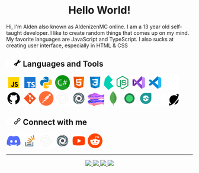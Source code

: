 <h1 align=center>Hello World!</h1>
Hi, I'm Alden also known as AldenizenMC online. I am a 13 year old self-taught developer. I like to create random things that comes up on my mind. My favorite languages are JavaScript and TypeScript. I also sucks at creating user interface, especially in HTML & CSS


## <img src="./icons/wrench_darkmode.png#gh-dark-mode-only" height=20px><img src="./icons/wrench_lightmode.png#gh-light-mode-only" height=20px> Languages and Tools

<a href="https://www.javascript.com/"><img height=40px src="./icons/javascript.png" alt="Javascript"></a>
<a href="https://www.typescriptlang.org/"><img height=40px src="./icons/typescript.png" alt="Typescript"></a>
<a href="https://www.python.org/"><img height=40px src="./icons/python.png"></a>
<a href="/"><img height=40px src="./icons/csharp.png"></a>
<a href="/"><img height=40px src="./icons/html.png"></a>
<a href="/"><img height=40px src="./icons/css.png"></a>
<a href="https://bulma.io/"><img height=40px src="./icons/bulma.png"></a>
<a href="https://nodejs.org/"><img height=40px src="./icons/nodejs.png" alt="NodeJS"></a>
<a href="https://visualstudio.com"><img height=40px src="./icons/visualstudio.png" alt="Visual Studio"></a>
<a href="https://code.visualstudio.com"><img height=40px src="./icons/vscode.png" alt="Visual Studio Code"></a>
<a href="https://github.com/#gh-dark-mode-only"><img height=40px src="./icons/github_darkmode.png" alt="GitHub"></a>
<a href="https://github.com/#gh-light-mode-only"><img height=40px src="./icons/github_lightmode.png" alt="GitHub"></a>
<a href="https://git-scm.com/"><img height=40px src="./icons/git.png"></a>
<a href="https://www.postman.com/"><img height=40px src="./icons/postman.png"></a>
<a href="https://replit.com/#gh-dark-mode-only"><img height=40px src="./icons/replit_darkmode.png"></a>
<a href="https://replit.com/#gh-light-mode-only"><img height=40px src="./icons/replit_lightmode.png"></a>
<a href="https://glitch.com/"><img height=35px src="./icons/glitch.png"></a>
<a href="https://www.mongodb.com/"><img height=40px src="./icons/mongodb.png"></a>
<a href="https://uptimerobot.com/"><img height=40px src="./icons/uptimerobot.png"></a>
<a href="https://app.freshping.io/"><img height=40px src="./icons/freshping.png"></a>
<a href="https://instatus.com/#gh-dark-mode-only"><img height=32.5px src="./icons/instatus_darkmode.png"></a>
<a href="https://instatus.com/#gh-light-mode-only"><img height=32.5px src="./icons/instatus_lightmode.png"></a>


## <img src="./icons/link_darkmode.png#gh-dark-mode-only" height=20px><img src="./icons/link_lightmode.png#gh-light-mode-only" height=20px> Connect with me

<a href="https://discord.gg/9h8QHAj2a5"><img height=40px src="./icons/discord.png"></a>
<a href="https://stackoverflow.com/users/14883530/aldenizenmc"><img height=40px src="./icons/stackoverflow.png"></a>
<a href="https://replit.com/@AldenizenMC#gh-dark-mode-only"><img height=40px src="./icons/replit_darkmode.png"></a>
<a href="https://replit.com/@AldenizenMC#gh-light-mode-only"><img height=40px src="./icons/replit_lightmode.png"></a>
<a href="https://www.youtube.com/channel/UCN5KNscEIcEATms4e1P5vzw"><img height=40px src="./icons/youtube.png"></a>
<a href="https://www.reddit.com/user/aldenizen09"><img height=40px src="./icons/reddit.png"></a>
___
<div align=center>
    <!-- Dark Mode -->
    <a href="https://github.com/anuraghazra/github-readme-stats#gh-dark-mode-only">
        <img src="http://github-readme-stats-aldenizenmc.vercel.app/api?username=aldenizenmc&hide_title=true&text_color=ffffff&bg_color=161b22&hide_border=true&show_icons=true&include_all_commits=true&text_bold=false&disable_animations=true&hide_rank=false&card_width=350&cache_seconds=7200">
    </a>
    <a href="https://github.com/anuraghazra/github-readme-stats#gh-dark-mode-only">
        <img src="http://github-readme-stats-aldenizenmc.vercel.app/api/top-langs/?username=aldenizenmc&title_color=ffffff&text_color=ffffff&bg_color=161b22&hide_border=true&langs_count=5&layout=compact&custom_title=Top%20Languages&card_width=300&cache_seconds=7200">
    </a>
    <!--------------->
    <!-- Light Mode -->
    <a href="https://github.com/anuraghazra/github-readme-stats#gh-light-mode-only">
        <img src="http://github-readme-stats-aldenizenmc.vercel.app/api?username=aldenizenmc&hide_title=true&text_color=000000&bg_color=f6f8fA&hide_border=true&show_icons=true&include_all_commits=true&text_bold=false&disable_animations=true&hide_rank=false&card_width=350&cache_seconds=7200">
    </a>
    <a href="https://github.com/anuraghazra/github-readme-stats#gh-light-mode-only">
        <img src="http://github-readme-stats-aldenizenmc.vercel.app/api/top-langs/?username=aldenizenmc&title_color=000000&text_color=000000&bg_color=f6f8fA&hide_border=true&langs_count=5&layout=compact&custom_title=Top%20Languages&card_width=300&cache_seconds=7200">
    </a>
    <!---------------->
</div>
